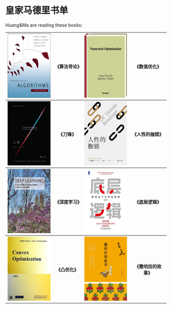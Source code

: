 # 皇家马德里书单

<script src="https://giscus.app/client.js"
        data-repo="Howardhuang98/Blog"
        data-repo-id="MDEwOlJlcG9zaXRvcnkzMjUwMDk0Mjg="
        data-category="Show and tell"
        data-category-id="DIC_kwDOE19AFM4CQs6_"
        data-mapping="pathname"
        data-strict="0"
        data-reactions-enabled="1"
        data-emit-metadata="0"
        data-input-position="bottom"
        data-theme="light"
        data-lang="zh-CN"
        crossorigin="anonymous"
        async>
</script>

Huang&Ma are reading these books:
<table>
    <tr>
        <th>
            <img src="index.assets/Clrs3.jpeg" alt="Clrs3.jpeg" style="width:150px;height:200px" />
        </th>
        <th>
            《算法导论》
        </th>
        <th>
            <img src="index.assets/content.jpeg" alt="img" style="width:150px;height:200px" />
        </th>
        <th>
            《数值优化》
        </th>
    </tr>
    <tr>
        <th>
            <img src="index.assets/image-20220501234529237.png" alt="image" style="width:150px;height:200px" />
        </th>
        <th>
            《刀锋》
        </th>
        <th>
            <img src="index.assets/image-20220501234553621.png" alt="image-20220501234553621" style="width:150px;height:200px" />
        </th>
        <th>
            《人性的枷锁》
        </th>
    </tr>
    <tr>
        <th>
            <img src="index.assets/20180604100456734.jpeg" alt="image" style="width:150px;height:200px" />
        </th>
        <th>
            《深度学习》
        </th>
        <th>
            <img src="index.assets/dicengluoji.jpg" alt="image" style="width:150px;height:200px" />
        </th>
        <th>
            《底层逻辑》
        </th>
    </tr>
    <tr>
        <th>
            <img src="index.assets/convex.png" alt="image" style="width:150px;height:200px" />
        </th>
        <th>
            《凸优化》
        </th>
        <th>
            <img src="index.assets/sahaladegushi.jpg" alt="image" style="width:150px;height:200px" />
        </th>
        <th>
            《撒哈拉的故事》
        </th>
    </tr>
</table>




